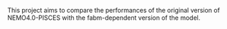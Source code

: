 This project aims to compare the performances of the original version of NEMO4.0-PISCES with the fabm-dependent version of the model.  
